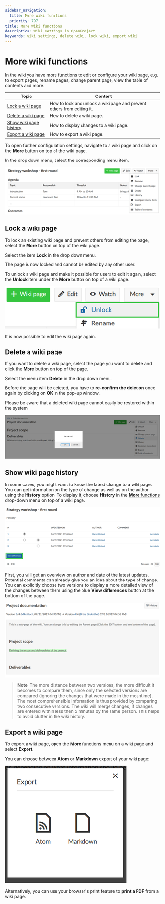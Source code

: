 ```yaml
---
sidebar_navigation:
  title: More wiki functions
  priority: 797
title: More Wiki functions
description: Wiki settings in OpenProject.
keywords: wiki settings, delete wiki, lock wiki, export wiki
---
```


# More wiki functions

In the wiki you have more functions to edit or configure your wiki page, e.g. to export pages, rename pages, change parent page, view the table of contents and more.

| Topic                                             | Content                                                      |
| ------------------------------------------------- | ------------------------------------------------------------ |
| [Lock a wiki page](#lock-a-wiki-page)             | How to lock and unlock a wiki page and prevent others from editing it. |
| [Delete a wiki page](#delete-a-wiki-page)         | How to delete a wiki page.                                   |
| [Show wiki page history](#show-wiki-page-history) | How to display changes to a wiki page.                       |
| [Export a wiki page](#export-a-wiki-page)         | How to export a wiki page.                                   |


To open further configuration settings, navigate to a wiki page and click on the **More** button on top of the wiki page.

In the drop down menu, select the corresponding menu item.

![more-wiki-functions](image-20210429094259782.png)



## Lock a wiki page

To lock an existing wiki page and prevent others from editing the page, select the **More** button on top of the wiki page.

Select the item **Lock** in the drop down menu.

The page is now locked and cannot be edited by any other user. 

To unlock a wiki page and make it possible for users to edit it again, select the **Unlock** item under the **More** button on top of a wiki page.

![unlock-wiki-page](image-20210429101715608.png)



It is now possible to edit the wiki page again.

## Delete a wiki page

If you want to delete a wiki page, select the page you want to delete and click the **More** button on top of the page.

Select the menu item **Delete** in the drop down menu.

Before the page will be deleted, you have to **re-confirm the deletion** once again by clicking on **OK** in the pop-up window.

Please be aware that a deleted wiki page cannot easily be restored within the system.

![delete-wiki-page](image-20201217112756158.png)

## Show wiki page history

In some cases, you might want to know the latest change to a wiki page.  You can get information on the type of change as well as on the author using the **History** option. To display it, choose **History** in the [**More** functions](#more-wiki-functions) drop-down menu on top of a wiki page.

![wiki-history](image-20210429102421851.png)

First, you will get an overview on author and date of the latest updates. Potential comments can already give you an idea about the type of change. You can explicitly choose two versions to display a more detailed view of the changes between them using the blue **View differences** button at the bottom of the page.

![view-differences-wiki](1568213985327.png)

> **Note**: The more distance between two versions, the more difficult it becomes to compare them, since only the selected versions are compared (ignoring the changes that were made in the meantime). The most comprehensible information is thus provided by comparing two consecutive versions.
> The wiki will merge changes, if changes are entered within less then 5 minutes by the same person. This helps to avoid clutter in the wiki history. 

## Export a wiki page

To export a wiki page, open the **More** functions menu on a wiki page and select **Export**.

You can choose between **Atom** or **Markdown** export of your wiki page:

![wiki-export-options](1568277748319.png)

Alternatively, you can use your browser's print feature to **print a PDF** from a wiki page.